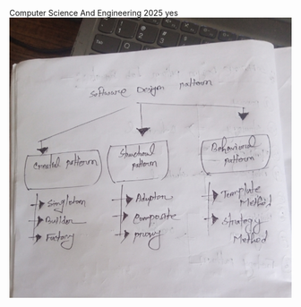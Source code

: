 Computer Science And Engineering 2025 yes
![image alt](https://github.com/irfanulkabirhira/Software-Design-Pattern/blob/0aa60b59979955a4d9f4dbfe28bb19fcd8a1bc9a/Final.jpg)
